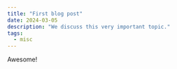 ```yaml
---
title: "First blog post"
date: 2024-03-05
description: "We discuss this very important topic."
tags:
  - misc
---
```


Awesome!
